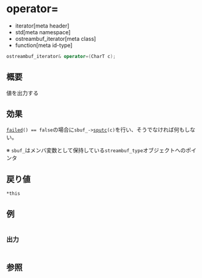 # operator=
* iterator[meta header]
* std[meta namespace]
* ostreambuf_iterator[meta class]
* function[meta id-type]

```cpp
ostreambuf_iterator& operator=(CharT c);
```

## 概要
値を出力する


## 効果
[`failed`](failed.md)`() == false`の場合に`sbuf_->`[`sputc`](../../streambuf/basic_streambuf/sputc.md.nolink)`(c)`を行い、そうでなければ何もしない。

※ `sbuf_`はメンバ変数として保持している`streambuf_type`オブジェクトへのポインタ


## 戻り値
`*this`

## 例
```cpp
```

### 出力
```
```

## 参照
